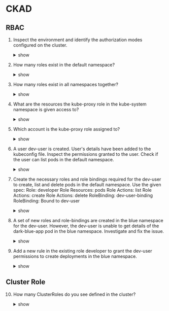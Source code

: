 # CKAD
## RBAC 
1. Inspect the environment and identify the authorization modes configured on the cluster.

    <details>
      <summary>show</summary>
      <p> 

    ```kubectl describe pod kube-apiserver-controlplane -n kube-system```

    </p> </details>

2. How many roles exist in the default namespace?

    <details>
      <summary>show</summary>
      <p>

    ```kubectl get roles```

    </p></details>
3. How many roles exist in all namespaces together?

    <details>
      <summary>show</summary>
      <p>

    ```kubectl get roles --all-namespaces```

    </p></details>

4. What are the resources the kube-proxy role in the kube-system namespace is given access to?

    <details>
      <summary>show</summary>
      <p> 

    ```kubectl describe roles kube-proxy -n kube-system```

    </p> </details>

5. Which account is the kube-proxy role assigned to?

    <details>
      <summary>show</summary>
      <p> 

    ```kubectl describe rolebinding kube-proxy -n kube-system```

    </p></details>

6. A user dev-user is created. User's details have been added to the kubeconfig file. Inspect the permissions granted to the user. Check if the user can 
list pods in the default namespace.

    <details>
      <summary>show</summary>
      <p>

      ```kubectl get pod --as dev-user``` 

      </p>
    </details>


7. Create the necessary roles and role bindings required for the dev-user to create, list and delete pods in the default namespace. Use the given spec:
    Role: developer
    Role Resources: pods
    Role Actions: list
    Role Actions: create
    Role Actions: delete
    RoleBinding: dev-user-binding
    RoleBinding: Bound to dev-user
    
    <details>
      <summary>show</summary>
      <p>

      To create a Role:-  ```kubectl create role developer --namespace=default --verb=list,create,delete --resource=pods```

      To create a RoleBinding:- ```kubectl create rolebinding dev-user-binding --namespace=default --role=developer --user=dev-user```


      </p>


      or, 

      ```
      kind: Role
    apiVersion: rbac.authorization.k8s.io/v1
    metadata:
      namespace: default
      name: developer
    rules:
    - apiGroups: [""]
      resources: ["pods"]
      verbs: ["list", "create","delete"]

    ---
    kind: RoleBinding
    apiVersion: rbac.authorization.k8s.io/v1
    metadata:
      name: dev-user-binding
    subjects:
    - kind: User
      name: dev-user
      apiGroup: rbac.authorization.k8s.io
    roleRef:
      kind: Role
      name: developer
      apiGroup: rbac.authorization.k8s.io
      ```

    </details>


8. A set of new roles and role-bindings are created in the blue namespace for the dev-user. However, the dev-user is unable to get details of the dark-blue-app pod in the blue namespace. Investigate and fix the issue.

    <details>
    <summary>show</summary>
    <p>

    ```kubectl edit role developer -n blue```

    and correct the resourceNames field

    </p>
    </details>

9. Add a new rule in the existing role developer to grant the dev-user permissions to create deployments in the blue namespace.

    <details>
    <summary>show</summary>
    <p>
    Edit the developer role in the blue namespace to add a new rule under the rules section. Append the below rule to the end of the file

    ```
    kubectl edit role developer -n blue
    - apiGroups:
      - apps
      resources:
      - deployments
      verbs:
      - create
      ```

    </p>
    /details>

    
## Cluster Role
    
10. How many ClusterRoles do you see defined in the cluster?
    <details>
    <summary>show</summary>
    <p>

    ```k get clusterroles --no-headers | wc -l```

    </p>
    </details>
    

